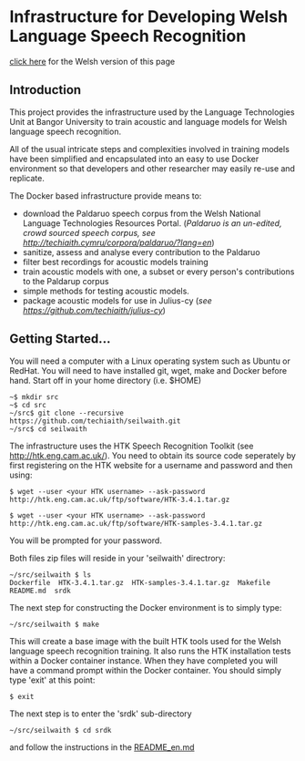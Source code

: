 # Infrastructure for Developing Welsh Language Speech Recognition
[click here](README.md) for the Welsh version of this page

## Introduction 
This project provides the infrastructure used by the Language Technologies Unit at Bangor University to train acoustic and language models for Welsh language speech recognition. 

All of the usual intricate steps and complexities involved in training models have been simplified and encapsulated into an easy to use Docker environment so that developers and other researcher may easily re-use and replicate.

The Docker based infrastructure provide means to:

 - download the Paldaruo speech corpus from the Welsh National Language Technologies Resources Portal. (*Paldaruo is an un-edited, crowd sourced speech corpus, see http://techiaith.cymru/corpora/paldaruo/?lang=en*)
 - sanitize, assess and analyse every contribution to the Paldaruo
 - filter best recordings for acoustic models training
 - train acoustic models with one, a subset or every person's contributions to the Paldarup corpus
 - simple methods for testing acoustic models. 
 - package acoustic models for use in Julius-cy (*see https://github.com/techiaith/julius-cy*)
 

## Getting Started...
You will need a computer with a Linux operating system such as Ubuntu or RedHat. You will need to have installed git, wget, make and Docker before hand. Start off in your home directory (i.e. $HOME)

```
~$ mkdir src
~$ cd src
~/src$ git clone --recursive https://github.com/techiaith/seilwaith.git
~/src$ cd seilwaith
```

The infrastructure uses the HTK Speech Recognition Toolkit (see http://htk.eng.cam.ac.uk/). You need to obtain its source code seperately by first registering on the HTK website for a username and password and then using: 

`$ wget --user <your HTK username> --ask-password http://htk.eng.cam.ac.uk/ftp/software/HTK-3.4.1.tar.gz`

`$ wget --user <your HTK username> --ask-password http://htk.eng.cam.ac.uk/ftp/software/HTK-samples-3.4.1.tar.gz`

You will be prompted for your password. 

Both files zip files will reside in your 'seilwaith' directrory:

```
~/src/seilwaith $ ls
Dockerfile  HTK-3.4.1.tar.gz  HTK-samples-3.4.1.tar.gz  Makefile  README.md  srdk
```

The next step for constructing the Docker environment is to simply type:

`~/src/seilwaith $ make`

This will create a base image with the built HTK tools used for the Welsh language speech recognition training. It also runs the HTK installation tests within a Docker container instance. When they have completed you will have a command prompt within the Docker container. You should simply type 'exit' at this point:

`$ exit`
 
The next step is to enter the 'srdk' sub-directory 

`~/src/seilwaith $ cd srdk`

and follow the instructions in the [README_en.md](srdk/README_en.md)


